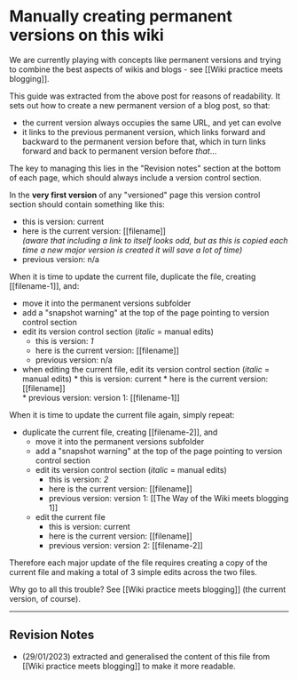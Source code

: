 # Manually creating permanent versions on this wiki

We are currently playing with concepts like permanent versions and trying to combine the best aspects of wikis and blogs - see [[Wiki practice meets blogging]].

This guide was extracted from the above post for reasons of readability. It sets out how to create a new permanent version of a blog post, so that:

* the current version always occupies the same URL, and yet can evolve
* it links to the previous permanent version, which links forward and backward to the permanent version before that, which in turn links forward and back to permanent version before *that*...

The key to managing this lies in the "Revision notes" section at the bottom of each page, which should always include a version control section. 

In the **very first version** of any "versioned" page this version control section should contain something like this:
* this is version: current
* here is the current version: \[\[filename\]\]  
  *(aware that including a link to itself looks odd, but as this is copied each time a new major version is created it will save a lot of time)*
* previous version: n/a

When it is time to update the current file, duplicate the file, creating \[\[filename-1\]\], and:
* move it into the permanent versions subfolder
* add a "snapshot warning" at the top of the page pointing to version control section
* edit its version control section (*italic* = manual edits)
	* this is version: *1*
	* here is the current version: \[\[filename\]\]  
	* previous version: n/a
* when editing the current file, edit its version control section (*italic* = manual edits)
		* this is version: current
		* here is the current version: \[\[filename\]\]  
		* previous version: version 1:  \[\[filename-1\]\]

When it is time to update the current file again, simply repeat:
* duplicate the current file, creating \[\[filename-2\]\], and 
	* move it into the permanent versions subfolder
	* add a "snapshot warning" at the top of the page pointing to version control section
	* edit its version control section (*italic* = manual edits)
		* this is version: *2*
		* here is the current version: \[\[filename\]\]  
		* previous version: version 1: [[The Way of the Wiki meets blogging 1]]
	* edit the current file
		* this is version: current
		* here is the current version:  \[\[filename\]\]  
		* previous version: version 2:  \[\[filename-2\]\]

Therefore each major update of the file requires creating a copy of the current file and making a total of 3 simple edits across the two files.

Why go to all this trouble? See [[Wiki practice meets blogging]] (the current version, of course).

---

## Revision Notes

* (29/01/2023) extracted and generalised the content of this file from [[Wiki practice meets blogging]] to make it more readable.